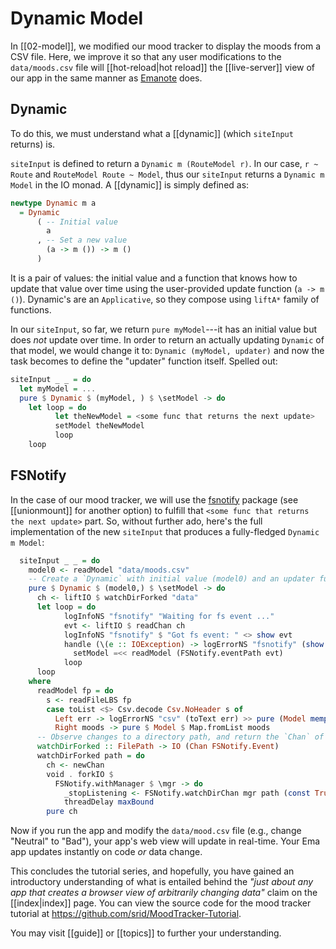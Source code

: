 
# Dynamic Model

In [[02-model]], we modified our mood tracker to display the moods from a CSV file. Here, we improve it so that any user modifications to the `data/moods.csv` file will [[hot-reload|hot reload]] the [[live-server]] view of our app in the same manner as [Emanote](https://emanote.srid.ca/) does.

## Dynamic

To do this, we must understand what a [[dynamic]] (which `siteInput` returns) is.

`siteInput` is defined to return a `Dynamic m (RouteModel r)`. In our case, `r ~ Route` and `RouteModel Route ~ Model`, thus our `siteInput` returns a `Dynamic m Model` in the IO monad. A [[dynamic]] is simply defined as:

```haskell
newtype Dynamic m a
  = Dynamic
      ( -- Initial value
        a
      , -- Set a new value
        (a -> m ()) -> m ()
      )
```

It is a pair of values: the initial value and a function that knows how to update that value over time using the user-provided update function (`a -> m ()`). Dynamic's are an `Applicative`, so they compose using `liftA*` family of functions. 

In our `siteInput`, so far, we return `pure myModel`---it has an initial value but does *not* update over time. In order to return an actually updating `Dynamic` of that model, we would change it to: `Dynamic (myModel, updater)` and now the task becomes to define the "updater" function itself. Spelled out:

```haskell
siteInput _ _ = do 
  let myModel = ...
  pure $ Dynamic $ (myModel, ) $ \setModel -> do 
    let loop = do 
          let theNewModel = <some func that returns the next update>
          setModel theNewModel
          loop 
    loop
```

## FSNotify
In the case of our mood tracker, we will use the [fsnotify](https://hackage.haskell.org/package/fsnotify) package (see [[unionmount]] for another option) to fulfill that `<some func that returns the next update>` part. So, without further ado, here's the full implementation of the new `siteInput` that produces a fully-fledged `Dynamic m Model`:

```haskell
  siteInput _ _ = do
    model0 <- readModel "data/moods.csv"
    -- Create a `Dynamic` with initial value (model0) and an updater function
    pure $ Dynamic $ (model0,) $ \setModel -> do
      ch <- liftIO $ watchDirForked "data"
      let loop = do
            logInfoNS "fsnotify" "Waiting for fs event ..."
            evt <- liftIO $ readChan ch
            logInfoNS "fsnotify" $ "Got fs event: " <> show evt
            handle (\(e :: IOException) -> logErrorNS "fsnotify" (show e)) $
              setModel =<< readModel (FSNotify.eventPath evt)
            loop
      loop
    where
      readModel fp = do
        s <- readFileLBS fp
        case toList <$> Csv.decode Csv.NoHeader s of
          Left err -> logErrorNS "csv" (toText err) >> pure (Model mempty)
          Right moods -> pure $ Model $ Map.fromList moods
      -- Observe changes to a directory path, and return the `Chan` of its events.
      watchDirForked :: FilePath -> IO (Chan FSNotify.Event)
      watchDirForked path = do
        ch <- newChan
        void . forkIO $
          FSNotify.withManager $ \mgr -> do
            _stopListening <- FSNotify.watchDirChan mgr path (const True) ch
            threadDelay maxBound
        pure ch
```

Now if you run the app and modify the `data/mood.csv` file (e.g., change "Neutral" to "Bad"), your app's web view will update in real-time. Your Ema app updates instantly on code *or* data change.

This concludes the tutorial series, and hopefully, you have gained an introductory understanding of what is entailed behind the *"just about any app that creates a browser view of arbitrarily changing data"* claim on the [[index|index]] page. You can view the source code for the mood tracker tutorial at  https://github.com/srid/MoodTracker-Tutorial.

You may visit [[guide]] or [[topics]] to further your understanding.
